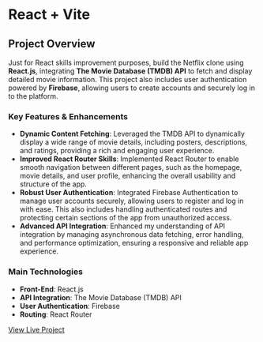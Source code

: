 # React + Vite

## Project Overview

Just for React skills improvement purposes, build the Netflix clone using **React.js**, integrating **The Movie Database (TMDB) API** to fetch and display detailed movie information. This project also includes user authentication powered by **Firebase**, allowing users to create accounts and securely log in to the platform.

### Key Features & Enhancements
- **Dynamic Content Fetching**: Leveraged the TMDB API to dynamically display a wide range of movie details, including posters, descriptions, and ratings, providing a rich and engaging user experience.
- **Improved React Router Skills**: Implemented React Router to enable smooth navigation between different pages, such as the homepage, movie details, and user profile, enhancing the overall usability and structure of the app.
- **Robust User Authentication**: Integrated Firebase Authentication to manage user accounts securely, allowing users to register and log in with ease. This also includes handling authenticated routes and protecting certain sections of the app from unauthorized access.
- **Advanced API Integration**: Enhanced my understanding of API integration by managing asynchronous data fetching, error handling, and performance optimization, ensuring a responsive and reliable app experience.

### Main Technologies
- **Front-End**: React.js
- **API Integration**: The Movie Database (TMDB) API
- **User Authentication**: Firebase
- **Routing**: React Router

  
[View Live Project](https://netflix-project-demo.vercel.app/login)

